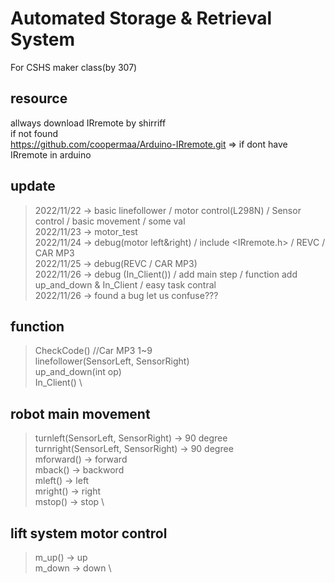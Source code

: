 # Automated Storage & Retrieval System
For CSHS maker class(by 307)

## resource
allways download IRremote by shirriff \
if not found \
https://github.com/coopermaa/Arduino-IRremote.git => if dont have IRremote in arduino

## update
> 2022/11/22 -> basic linefollower / motor control(L298N) / Sensor control / basic movement / some val \
> 2022/11/23 -> motor_test \
> 2022/11/24 -> debug(motor left&right) / include <IRremote.h> / REVC / CAR MP3 \
> 2022/11/25 -> debug(REVC / CAR MP3) \
> 2022/11/26 -> debug (In_Client()) / add main step / function add up_and_down & In_Client / easy task contral \
> 2022/11/26 -> found a bug let us confuse???

## function
> CheckCode() //Car MP3 1~9 \
> linefollower(SensorLeft, SensorRight) \
> up_and_down(int op) \
> In_Client() \

## robot main movement
> turnleft(SensorLeft, SensorRight) -> 90 degree \
> turnright(SensorLeft, SensorRight) -> 90 degree \
> mforward() -> forward \
> mback() -> backword \
> mleft() -> left \
> mright() -> right \
> mstop() -> stop \

## lift system motor control
> m_up() -> up \
> m_down -> down \
